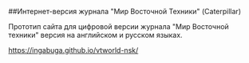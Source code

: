 ##Интернет-версия журнала "Мир Восточной Техники" (Caterpillar)

Прототип сайта для цифровой версии журнала "Мир Восточной техники" версия на английском и русском языках.

https://ingabuga.github.io/vtworld-nsk/
